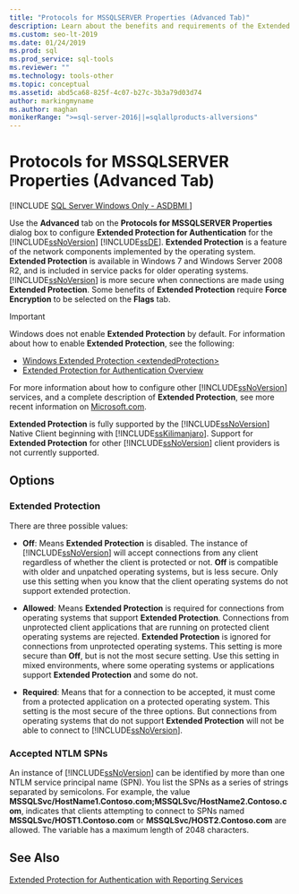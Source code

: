 ```yaml
---
title: "Protocols for MSSQLSERVER Properties (Advanced Tab)"
description: Learn about the benefits and requirements of the Extended Protection for Authentication for the SQL Server Database Engine. See how to enable and configure it.
ms.custom: seo-lt-2019
ms.date: 01/24/2019
ms.prod: sql
ms.prod_service: sql-tools
ms.reviewer: ""
ms.technology: tools-other
ms.topic: conceptual
ms.assetid: abd5ca68-825f-4c07-b27c-3b3a79d03d74
author: markingmyname
ms.author: maghan
monikerRange: ">=sql-server-2016||=sqlallproducts-allversions"
---
```

# Protocols for MSSQLSERVER Properties (Advanced Tab)

[!INCLUDE [SQL Server Windows Only - ASDBMI ](../../includes/applies-to-version/sql-windows-only-asdbmi.md)]

Use the **Advanced** tab on the **Protocols for MSSQLSERVER Properties** dialog box to configure **Extended Protection for Authentication** for the [!INCLUDE[ssNoVersion](../../includes/ssnoversion-md.md)] [!INCLUDE[ssDE](../../includes/ssde-md.md)]. **Extended Protection** is a feature of the network components implemented by the operating system. **Extended Protection** is available in Windows 7 and Windows Server 2008 R2, and is included in service packs for older operating systems. [!INCLUDE[ssNoVersion](../../includes/ssnoversion-md.md)] is more secure when connections are made using **Extended Protection**. Some benefits of **Extended Protection** require **Force Encryption** to be selected on the **Flags** tab.

> [!IMPORTANT]  
> Windows does not enable **Extended Protection** by default. For information about how to enable **Extended Protection**, see the following:
> - [Windows Extended Protection \<extendedProtection\>](/iis/configuration/system.webserver/security/authentication/windowsauthentication/extendedprotection/)
> - [Extended Protection for Authentication Overview](/dotnet/framework/wcf/feature-details/extended-protection-for-authentication-overview)

For more information about how to configure other [!INCLUDE[ssNoVersion](../../includes/ssnoversion-md.md)] services, and a complete description of **Extended Protection**, see more recent information on [Microsoft.com](https://go.microsoft.com/fwlink/?LinkId=177752).

**Extended Protection** is fully supported by the [!INCLUDE[ssNoVersion](../../includes/ssnoversion-md.md)] Native Client beginning with [!INCLUDE[ssKilimanjaro](../../includes/sskilimanjaro-md.md)]. Support for **Extended Protection** for other [!INCLUDE[ssNoVersion](../../includes/ssnoversion-md.md)] client providers is not currently supported.

## Options

### Extended Protection

There are three possible values:  

- **Off**: Means **Extended Protection** is disabled. The instance of [!INCLUDE[ssNoVersion](../../includes/ssnoversion-md.md)] will accept connections from any client regardless of whether the client is protected or not. **Off** is compatible with older and unpatched operating systems, but is less secure. Only use this setting when you know that the client operating systems do not support extended protection.

- **Allowed**: Means **Extended Protection** is required for connections from operating systems that support **Extended Protection**. Connections from unprotected client applications that are running on protected client operating systems are rejected. **Extended Protection** is ignored for connections from unprotected operating systems. This setting is more secure than **Off**, but is not the most secure setting. Use this setting in mixed environments, where some operating systems or applications support **Extended Protection** and some do not.

- **Required**: Means that for a connection to be accepted, it must come from a protected application on a protected operating system. This setting is the most secure of the three options. But connections from operating systems that do not support **Extended Protection** will not be able to connect to [!INCLUDE[ssNoVersion](../../includes/ssnoversion-md.md)].

### Accepted NTLM SPNs

An instance of [!INCLUDE[ssNoVersion](../../includes/ssnoversion-md.md)] can be identified by more than one NTLM service principal name (SPN). You list the SPNs as a series of strings separated by semicolons. For example, the value **MSSQLSvc/HostName1.Contoso.com;MSSQLSvc/HostName2.Contoso.com**, indicates that clients attempting to connect to SPNs named **MSSQLSvc/HOST1.Contoso.com** or **MSSQLSvc/HOST2.Contoso.com** are allowed. The variable has a maximum length of 2048 characters.

## See Also

[Extended Protection for Authentication with Reporting Services](../../reporting-services/security/extended-protection-for-authentication-with-reporting-services.md)